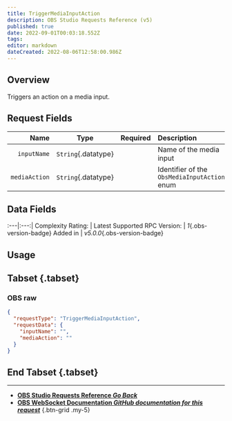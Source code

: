 ```yaml
---
title: TriggerMediaInputAction
description: OBS Studio Requests Reference (v5)
published: true
date: 2022-09-01T00:03:18.552Z
tags: 
editor: markdown
dateCreated: 2022-08-06T12:58:00.986Z
---
```


## Overview
Triggers an action on a media input.

## Request Fields
Name | Type | Required| Description |
----:|:----:|:-------:|:------------|
`inputName` | `String`{.datatype} | <i class="mdi mdi-check-bold"></i> | Name of the media input
`mediaAction` | `String`{.datatype} | <i class="mdi mdi-check-bold"></i> | Identifier of the `ObsMediaInputAction` enum

## Data Fields
:---|:---:|
Complexity Rating: | <span class="stars stars--2"></span>
Latest Supported RPC Version: | *1*{.obs-version-badge}
Added in | *v5.0.0*{.obs-version-badge}

## Usage
## Tabset {.tabset}
### OBS raw
```json
{
  "requestType": "TriggerMediaInputAction",
  "requestData": {
    "inputName": "",
    "mediaAction": ""
  }
}
```
## End Tabset {.tabset}

---

- [<i class="mdi mdi-chevron-left"></i>**OBS Studio Requests Reference *Go Back***](/en/Broadcasters/OBS/Requests)
- [<i class="mdi mdi-github"></i> **OBS WebSocket Documentation *GitHub documentation for this request***](https://github.com/obsproject/obs-websocket/blob/master/docs/generated/protocol.md#triggermediainputaction)
{.btn-grid .my-5}